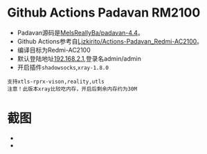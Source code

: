 # Github Actions Padavan RM2100

- Padavan源码是[MeIsReallyBa/padavan-4.4](https://github.com/MeIsReallyBa/padavan-4.4)。
- Github Actions参考自[Ljzkirito/Actions-Padavan_Redmi-AC2100](https://github.com/Ljzkirito/Actions-Padavan_Redmi-AC2100)。
- 编译目标为Redmi-AC2100
- 默认登陆地址[192.168.2.1](http://192.168.5.1),登录名admin/admin
- 开启插件`shadowsocks`,`xray-1.8.0`
```
支持xtls-rprx-vison,reality,utls
注意！此版本xray比较吃内存，开启后剩余内存约为30M
```

# 截图
- [](https://raw.githubusercontent.com/FishInShallow/Padavan_RM2100/MelsReallyBa/screenshot1.png)
- [](https://raw.githubusercontent.com/FishInShallow/Padavan_RM2100/MelsReallyBa/screenshot2.png)

